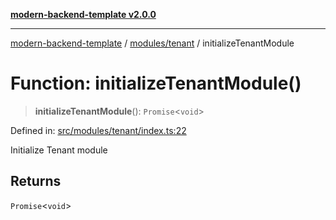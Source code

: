 [**modern-backend-template v2.0.0**](../../../README.md)

***

[modern-backend-template](../../../modules.md) / [modules/tenant](../README.md) / initializeTenantModule

# Function: initializeTenantModule()

> **initializeTenantModule**(): `Promise`\<`void`\>

Defined in: [src/modules/tenant/index.ts:22](https://github.com/maemreyo/saas-4cus-nodejs/blob/2a5b3f3aa11335dfa561e80e1feabb8e6084261e/src/modules/tenant/index.ts#L22)

Initialize Tenant module

## Returns

`Promise`\<`void`\>
